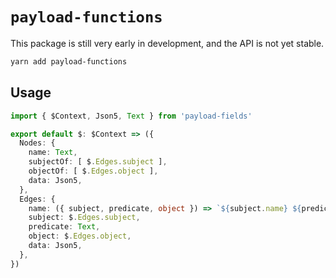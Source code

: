 # `payload-functions`

This package is still very early in development, and the API is not yet stable.

```bash
yarn add payload-functions
```

## Usage

```typescript
import { $Context, Json5, Text } from 'payload-fields'

export default $: $Context => ({
  Nodes: {
    name: Text,
    subjectOf: [ $.Edges.subject ],
    objectOf: [ $.Edges.object ],
    data: Json5,
  },
  Edges: {
    name: ({ subject, predicate, object }) => `${subject.name} ${predicate} ${object.name}`,
    subject: $.Edges.subject,
    predicate: Text,
    object: $.Edges.object,
    data: Json5,
  },
})



```